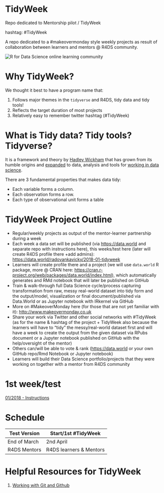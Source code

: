 # TidyWeek
Repo dedicated to Mentorship pilot / TidyWeek <br>

hashtag: #TidyWeek 

A repo dedicated to a #makeovermonday style weekly projects as result of collaboration between learners and mentors @ R4DS community.

![R for Data Science online learning community](https://github.com/rfordatascience/tidyweek/blob/master/rest/31736571%20(1).png) 

# Why TidyWeek?

We thought it best to have a program name that:

1. Follows major themes in the `tidyverse` and R4DS, tidy data and tidy tools!
2. Reflects the target duration of most projects
3. Relatively easy to remember twitter hashtag (#TidyWeek)

# What is Tidy data? Tidy tools?  Tidyverse?

It is a framework and theory by [Hadley Wickham](http://vita.had.co.nz/papers/tidy-data.pdf) that has grown from its humble origins and [expanded](https://www.tidyverse.org/) to data, analysis and tools for [working in data science](http://r4ds.had.co.nz/).

There are 3 fundamental properties that makes data tidy:
* Each variable forms a column.  
* Each observation forms a row.  
* Each type of observational unit forms a table  


# TidyWeek Project Outline
- Regular/weekly projects as output of the mentor-learner partnership during a week 
- Each week a data set will be published (via https://data.world and separate repo with instructions here), this weeks/test here (later will create R4DS profile there +add admins): https://data.world/radovankavicky/2018-01-tidyweek
- Learners will create profile there and a project (we will use `data.world` R package, more @ CRAN here: https://cran.r-project.org/web/packages/data.world/index.html), which automatically generates and RMd notebook that will later be published on GitHub 
- Train & walk-through full Data Science cycle/process capturing transformation from raw, messy real-world dataset into tidy form and the output/model, visualization or final document/published via Data.World or as Jupyter notebook with IRkernel via GitHub
- More on #MakeoverMonday here (for those that are not yet familiar with it): http://www.makeovermonday.co.uk
- Share your work via Twitter and other social networks with #TidyWeek (as for the name & hashtag of the project + TidyWeek also because the learners will have to “tidy” the messy/real-world dataset first and will have a week to create the output from the given dataset via RPubs document or a Jupyter notebook published on GitHub with the help/oversight of the mentor) 
- Others can/will be able to vote & rank (https://data.world or your own GitHub repo/Rmd Notebook or Jupyter notebook)
- Learners will build their Data Science portfolio/projects that they were working on together with a mentor from R4DS community

# 1st week/test
[01/2018 - Instructions](https://github.com/rfordatascience/tidyweek/tree/master/2018_01_tidyweek)

# Schedule

Test Version | Start/1st #TidyWeek
------------ | -------------
End of March | 2nd April
R4DS Mentors | R4DS learners & Mentors

# Helpful Resources for TidyWeek

1. [Working with Git and Github](resources/git.html)

